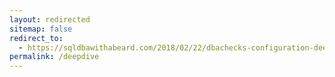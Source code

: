 ```yaml
---
layout: redirected
sitemap: false
redirect_to:
  - https://sqldbawithabeard.com/2018/02/22/dbachecks-configuration-deep-dive/
permalink: /deepdive
---
```

